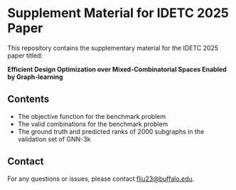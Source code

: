 # Supplement Material for IDETC 2025 Paper

This repository contains the supplementary material for the IDETC 2025 paper titled:

**Efficient Design Optimization over Mixed-Combinatorial Spaces Enabled by Graph-learning**

## Contents

- The objective function for the benchmark problem
- The valid combinations for the benchmark problem
- The ground truth and predicted ranks of 2000 subgraphs in the validation set of GNN-3k

## Contact

For any questions or issues, please contact fliu23@buffalo.edu.
